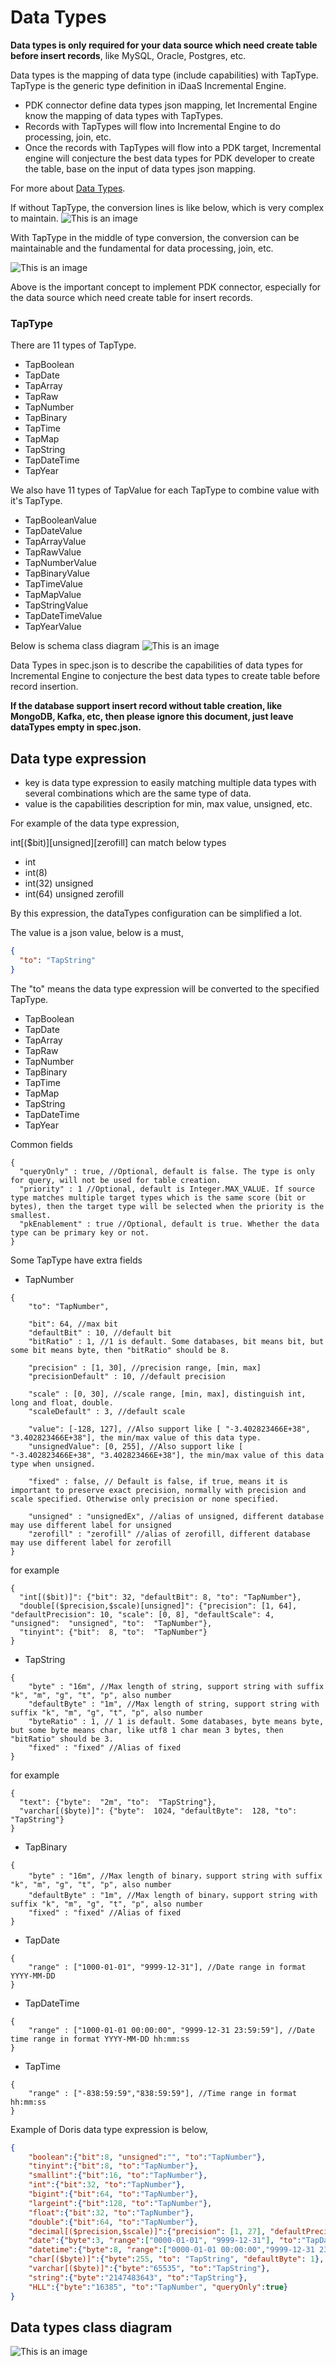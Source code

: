 # Data Types

**Data types is only required for your data source which need create table before insert records**, like MySQL, Oracle, Postgres, etc.

Data types is the mapping of data type (include capabilities) with TapType.   
TapType is the generic type definition in iDaaS Incremental Engine.

* PDK connector define data types json mapping, let Incremental Engine know the mapping of data types with TapTypes.
* Records with TapTypes will flow into Incremental Engine to do processing, join, etc.
* Once the records with TapTypes will flow into a PDK target, Incremental engine will conjecture the best data types for PDK developer to create the table, base on the input of data types json mapping.

For more about [Data Types](dataTypes.md).

If without TapType, the conversion lines is like below, which is very complex to maintain.
![This is an image](images/withoutTapType.png)

With TapType in the middle of type conversion, the conversion can be maintainable and the fundamental for data processing, join, etc.

![This is an image](images/withTapType.png)

Above is the important concept to implement PDK connector, especially for the data source which need create table for insert records.

### TapType
There are 11 types of TapType.
* TapBoolean
* TapDate
* TapArray
* TapRaw
* TapNumber
* TapBinary
* TapTime
* TapMap
* TapString
* TapDateTime
* TapYear

We also have 11 types of TapValue for each TapType to combine value with it's TapType.
* TapBooleanValue
* TapDateValue
* TapArrayValue
* TapRawValue
* TapNumberValue
* TapBinaryValue
* TapTimeValue
* TapMapValue
* TapStringValue
* TapDateTimeValue
* TapYearValue

Below is schema class diagram
![This is an image](images/schemaClassDiagram.png)


Data Types in spec.json is to describe the capabilities of data types for Incremental Engine to conjecture the best data types to create table before record insertion. 

**If the database support insert record without table creation, like MongoDB, Kafka, etc, then please ignore this document, just leave dataTypes empty in spec.json.**

## Data type expression

- key is data type expression to easily matching multiple data types with several combinations which are the same type of data. 
- value is the capabilities description for min, max value, unsigned, etc. 
 
For example of the data type expression,

int[($bit)][unsigned][zerofill] can match below types 
- int
- int(8)
- int(32) unsigned
- int(64) unsigned zerofill

By this expression, the dataTypes configuration can be simplified a lot.  


The value is a json value, below is a must, 
```json
{
  "to": "TapString"
}
```
The "to" means the data type expression will be converted to the specified TapType. 
* TapBoolean
* TapDate
* TapArray
* TapRaw
* TapNumber
* TapBinary
* TapTime
* TapMap
* TapString
* TapDateTime
* TapYear

Common fields
```text
{
  "queryOnly" : true, //Optional, default is false. The type is only for query, will not be used for table creation. 
  "priority" : 1 //Optional, default is Integer.MAX_VALUE. If source type matches multiple target types which is the same score (bit or bytes), then the target type will be selected when the priority is the smallest.
  "pkEnablement" : true //Optional, default is true. Whether the data type can be primary key or not. 
}
```

Some TapType have extra fields
* TapNumber
```text
{ 
    "to": "TapNumber",
  
    "bit": 64, //max bit
    "defaultBit" : 10, //default bit
    "bitRatio" : 1, //1 is default. Some databases, bit means bit, but some bit means byte, then "bitRatio" should be 8. 
    
    "precision" : [1, 30], //precision range, [min, max]
    "precisionDefault" : 10, //default precision
    
    "scale" : [0, 30], //scale range, [min, max], distinguish int, long and float, double.  
    "scaleDefault" : 3, //default scale
    
    "value": [-128, 127], //Also support like [ "-3.402823466E+38", "3.402823466E+38"], the min/max value of this data type.
    "unsignedValue": [0, 255], //Also support like [ "-3.402823466E+38", "3.402823466E+38"], the min/max value of this data type when unsigned. 
    
    "fixed" : false, // Default is false, if true, means it is important to preserve exact precision, normally with precision and scale specified. Otherwise only precision or none specified.  
    
    "unsigned" : "unsignedEx", //alias of unsigned, different database may use different label for unsigned
    "zerofill" : "zerofill" //alias of zerofill, different database may use different label for zerofill
}
```
for example

```text
{
  "int[($bit)]": {"bit": 32, "defaultBit": 8, "to": "TapNumber"},
  "double[($precision,$scale)[unsigned]": {"precision": [1, 64], "defaultPrecision": 10, "scale": [0, 8], "defaultScale": 4, "unsigned":  "unsigned", "to":  "TapNumber"},
  "tinyint": {"bit":  8, "to":  "TapNumber"}
}

```    
* TapString
```text
{
    "byte" : "16m", //Max length of string, support string with suffix "k", "m", "g", "t", "p", also number
    "defaultByte" : "1m", //Max length of string, support string with suffix "k", "m", "g", "t", "p", also number
    "byteRatio" : 1, // 1 is default. Some databases, byte means byte, but some byte means char, like utf8 1 char mean 3 bytes, then "bitRatio" should be 3. 
    "fixed" : "fixed" //Alias of fixed
}
```
for example
```text
{
  "text": {"byte":  "2m", "to":  "TapString"}, 
  "varchar[($byte)]": {"byte":  1024, "defaultByte":  128, "to":  "TapString"}
}
```
* TapBinary
```text
{
    "byte" : "16m", //Max length of binary，support string with suffix "k", "m", "g", "t", "p", also number
    "defaultByte" : "1m", //Max length of binary，support string with suffix "k", "m", "g", "t", "p", also number
    "fixed" : "fixed" //Alias of fixed
}
```
* TapDate
```text
{
    "range" : ["1000-01-01", "9999-12-31"], //Date range in format YYYY-MM-DD
}
```
* TapDateTime
```text
{
    "range" : ["1000-01-01 00:00:00", "9999-12-31 23:59:59"], //Date time range in format YYYY-MM-DD hh:mm:ss
}
```
* TapTime
```text
{
    "range" : ["-838:59:59","838:59:59"], //Time range in format hh:mm:ss
}
```



Example of Doris data type expression is below, 
```json
{
    "boolean":{"bit":8, "unsigned":"", "to":"TapNumber"},
    "tinyint":{"bit":8, "to":"TapNumber"},
    "smallint":{"bit":16, "to":"TapNumber"},
    "int":{"bit":32, "to":"TapNumber"},
    "bigint":{"bit":64, "to":"TapNumber"},
    "largeint":{"bit":128, "to":"TapNumber"},
    "float":{"bit":32, "to":"TapNumber"},
    "double":{"bit":64, "to":"TapNumber"},
    "decimal[($precision,$scale)]":{"precision": [1, 27], "defaultPrecision": 10, "scale": [0, 9], "defaultScale": 0, "to": "TapNumber"},
    "date":{"byte":3, "range":["0000-01-01", "9999-12-31"], "to":"TapDate"},
    "datetime":{"byte":8, "range":["0000-01-01 00:00:00","9999-12-31 23:59:59"],"to":"TapDateTime"},
    "char[($byte)]":{"byte":255, "to": "TapString", "defaultByte": 1},
    "varchar[($byte)]":{"byte":"65535", "to":"TapString"},
    "string":{"byte":"2147483643", "to":"TapString"},
    "HLL":{"byte":"16385", "to":"TapNumber", "queryOnly":true}
}
```

## Data types class diagram
![This is an image](images/mappingClassDiagram.png)
